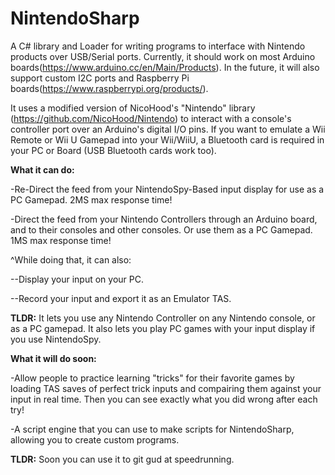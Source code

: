 # NintendoSharp
A C# library and Loader for writing programs to interface with Nintendo products over USB/Serial ports. Currently, it should work on most Arduino boards(https://www.arduino.cc/en/Main/Products). In the future, it will also support custom I2C ports and Raspberry Pi boards(https://www.raspberrypi.org/products/).

It uses a modified version of NicoHood's "Nintendo" library (https://github.com/NicoHood/Nintendo) to interact with a console's controller port over an Arduino's digital I/O pins. If you want to emulate a Wii Remote or Wii U Gamepad into your Wii/WiiU, a Bluetooth card is required in your PC or Board (USB Bluetooth cards work too).


<b>What it can do:</b>

-Re-Direct the feed from your NintendoSpy-Based input display for use as a PC Gamepad. 2MS max response time!

-Direct the feed from your Nintendo Controllers through an Arduino board, and to their consoles and other consoles. Or use them as a PC Gamepad. 1MS max response time!

^While doing that, it can also:

--Display your input on your PC.

--Record your input and export it as an Emulator TAS.

<b>TLDR:</b> It lets you use any Nintendo Controller on any Nintendo console, or as a PC gamepad. It also lets you play PC games with your input display if you use NintendoSpy.


<b>What it will do soon:</b>

-Allow people to practice learning "tricks" for their favorite games by loading TAS saves of perfect trick inputs and compairing them against your input in real time. Then you can see exactly what you did wrong after each try!

-A script engine that you can use to make scripts for NintendoSharp, allowing you to create custom programs.

<b>TLDR:</b> Soon you can use it to git gud at speedrunning.

